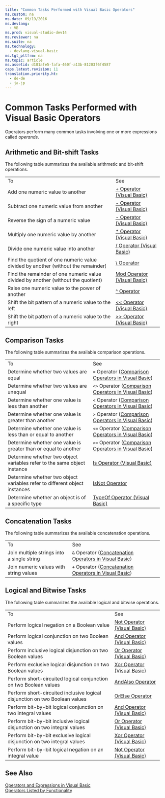 ```yaml
---
title: "Common Tasks Performed with Visual Basic Operators"
ms.custom: na
ms.date: 09/19/2016
ms.devlang: 
  - VB
ms.prod: visual-studio-dev14
ms.reviewer: na
ms.suite: na
ms.technology: 
  - devlang-visual-basic
ms.tgt_pltfrm: na
ms.topic: article
ms.assetid: d181afe5-fafa-460f-a13b-81203f6f4587
caps.latest.revision: 11
translation.priority.ht: 
  - de-de
  - ja-jp
---
```

# Common Tasks Performed with Visual Basic Operators
Operators perform many common tasks involving one or more expressions called *operands*.  
  
## Arithmetic and Bit-shift Tasks  
 The following table summarizes the available arithmetic and bit-shift operations.  
  
|||  
|-|-|  
|To|See|  
|Add one numeric value to another|[+ Operator (Visual Basic)](../Topic/+%20Operator%20\(Visual%20Basic\).md)|  
|Subtract one numeric value from another|[- Operator (Visual Basic)](../vs140/--Operator--Visual-Basic-1.md)|  
|Reverse the sign of a numeric value|[- Operator (Visual Basic)](../vs140/--Operator--Visual-Basic-1.md)|  
|Multiply one numeric value by another|[* Operator (Visual Basic)](../vs140/--Operator--Visual-Basic-.md)|  
|Divide one numeric value into another|[/ Operator (Visual Basic)](../Topic/-%20Operator%20\(Visual%20Basic\)3.md)|  
|Find the quotient of one numeric value divided by another (without the remainder)|[\ Operator](../Topic/-%20Operator%20\(Visual%20Basic\)2.md)|  
|Find the remainder of one numeric value divided by another (without the quotient)|[Mod Operator (Visual Basic)](../Topic/Mod%20Operator%20\(Visual%20Basic\).md)|  
|Raise one numeric value to the power of another|[^ Operator](../vs140/^-Operator--Visual-Basic-.md)|  
|Shift the bit pattern of a numeric value to the left|[<< Operator (Visual Basic)](../vs140/---Operator--Visual-Basic-.md)|  
|Shift the bit pattern of a numeric value to the right|[>> Operator (Visual Basic)](../vs140/---Operator--Visual-Basic-.md)|  
  
## Comparison Tasks  
 The following table summarizes the available comparison operations.  
  
|||  
|-|-|  
|To|See|  
|Determine whether two values are equal|`=` Operator ([Comparison Operators in Visual Basic](../vs140/Comparison-Operators-in-Visual-Basic.md))|  
|Determine whether two values are unequal|`<>` Operator ([Comparison Operators in Visual Basic](../vs140/Comparison-Operators-in-Visual-Basic.md))|  
|Determine whether one value is less than another|`<` Operator ([Comparison Operators in Visual Basic](../vs140/Comparison-Operators-in-Visual-Basic.md))|  
|Determine whether one value is greater than another|`>` Operator ([Comparison Operators in Visual Basic](../vs140/Comparison-Operators-in-Visual-Basic.md))|  
|Determine whether one value is less than or equal to another|`<=` Operator ([Comparison Operators in Visual Basic](../vs140/Comparison-Operators-in-Visual-Basic.md))|  
|Determine whether one value is greater than or equal to another|`>=` Operator ([Comparison Operators in Visual Basic](../vs140/Comparison-Operators-in-Visual-Basic.md))|  
|Determine whether two object variables refer to the same object instance|[Is Operator (Visual Basic)](../vs140/Is-Operator--Visual-Basic-.md)|  
|Determine whether two object variables refer to different object instances|[IsNot Operator](../vs140/IsNot-Operator--Visual-Basic-.md)|  
|Determine whether an object is of a specific type|[TypeOf Operator (Visual Basic)](../Topic/TypeOf%20Operator%20\(Visual%20Basic\).md)|  
  
## Concatenation Tasks  
 The following table summarizes the available concatenation operations.  
  
|||  
|-|-|  
|To|See|  
|Join multiple strings into a single string|`&` Operator ([Concatenation Operators in Visual Basic](../Topic/Concatenation%20Operators%20in%20Visual%20Basic.md))|  
|Join numeric values with string values|`+` Operator ([Concatenation Operators in Visual Basic](../Topic/Concatenation%20Operators%20in%20Visual%20Basic.md))|  
  
## Logical and Bitwise Tasks  
 The following table summarizes the available logical and bitwise operations.  
  
|||  
|-|-|  
|To|See|  
|Perform logical negation on a Boolean value|[Not Operator (Visual Basic)](../vs140/Not-Operator--Visual-Basic-.md)|  
|Perform logical conjunction on two Boolean values|[And Operator (Visual Basic)](../vs140/And-Operator--Visual-Basic-.md)|  
|Perform inclusive logical disjunction on two Boolean values|[Or Operator (Visual Basic)](../vs140/Or-Operator--Visual-Basic-.md)|  
|Perform exclusive logical disjunction on two Boolean values|[Xor Operator (Visual Basic)](../vs140/Xor-Operator--Visual-Basic-.md)|  
|Perform short-circuited logical conjunction on two Boolean values|[AndAlso Operator](../vs140/AndAlso-Operator--Visual-Basic-.md)|  
|Perform short-circuited inclusive logical disjunction on two Boolean values|[OrElse Operator](../vs140/OrElse-Operator--Visual-Basic-.md)|  
|Perform bit-by-bit logical conjunction on two integral values|[And Operator (Visual Basic)](../vs140/And-Operator--Visual-Basic-.md)|  
|Perform bit-by-bit inclusive logical disjunction on two integral values|[Or Operator (Visual Basic)](../vs140/Or-Operator--Visual-Basic-.md)|  
|Perform bit-by-bit exclusive logical disjunction on two integral values|[Xor Operator (Visual Basic)](../vs140/Xor-Operator--Visual-Basic-.md)|  
|Perform bit-by-bit logical negation on an integral value|[Not Operator (Visual Basic)](../vs140/Not-Operator--Visual-Basic-.md)|  
  
## See Also  
 [Operators and Expressions in Visual Basic](../vs140/Operators-and-Expressions-in-Visual-Basic.md)   
 [Operators Listed by Functionality](../vs140/Operators-Listed-by-Functionality--Visual-Basic-.md)